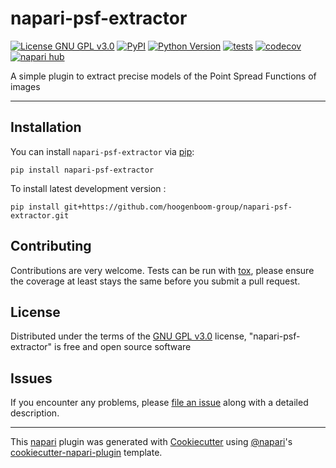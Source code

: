 # napari-psf-extractor

[![License GNU GPL v3.0](https://img.shields.io/pypi/l/napari-psf-extractor.svg?color=green)](https://github.com/hoogenboom-group/napari-psf-extractor/raw/main/LICENSE)
[![PyPI](https://img.shields.io/pypi/v/napari-psf-extractor.svg?color=green)](https://pypi.org/project/napari-psf-extractor)
[![Python Version](https://img.shields.io/pypi/pyversions/napari-psf-extractor.svg?color=green)](https://python.org)
[![tests](https://github.com/hoogenboom-group/napari-psf-extractor/workflows/tests/badge.svg)](https://github.com/hoogenboom-group/napari-psf-extractor/actions)
[![codecov](https://codecov.io/gh/hoogenboom-group/napari-psf-extractor/branch/main/graph/badge.svg)](https://codecov.io/gh/hoogenboom-group/napari-psf-extractor)
[![napari hub](https://img.shields.io/endpoint?url=https://api.napari-hub.org/shields/napari-psf-extractor)](https://napari-hub.org/plugins/napari-psf-extractor)

A simple plugin to extract precise models of the Point Spread Functions of images

----------------------------------

<!--
Don't miss the full getting started guide to set up your new package:
https://github.com/napari/cookiecutter-napari-plugin#getting-started

and review the napari docs for plugin developers:
https://napari.org/stable/plugins/index.html
-->

## Installation

You can install `napari-psf-extractor` via [pip]:

    pip install napari-psf-extractor



To install latest development version :

    pip install git+https://github.com/hoogenboom-group/napari-psf-extractor.git


## Contributing

Contributions are very welcome. Tests can be run with [tox], please ensure
the coverage at least stays the same before you submit a pull request.

## License

Distributed under the terms of the [GNU GPL v3.0] license,
"napari-psf-extractor" is free and open source software

## Issues

If you encounter any problems, please [file an issue] along with a detailed description.

---

This [napari] plugin was generated with [Cookiecutter] using [@napari]'s [cookiecutter-napari-plugin] template.

[napari]: https://github.com/napari/napari
[Cookiecutter]: https://github.com/audreyr/cookiecutter
[@napari]: https://github.com/napari
[MIT]: http://opensource.org/licenses/MIT
[BSD-3]: http://opensource.org/licenses/BSD-3-Clause
[GNU GPL v3.0]: http://www.gnu.org/licenses/gpl-3.0.txt
[GNU LGPL v3.0]: http://www.gnu.org/licenses/lgpl-3.0.txt
[Apache Software License 2.0]: http://www.apache.org/licenses/LICENSE-2.0
[Mozilla Public License 2.0]: https://www.mozilla.org/media/MPL/2.0/index.txt
[cookiecutter-napari-plugin]: https://github.com/napari/cookiecutter-napari-plugin

[file an issue]: https://github.com/hoogenboom-group/napari-psf-extractor/issues

[napari]: https://github.com/napari/napari
[tox]: https://tox.readthedocs.io/en/latest/
[pip]: https://pypi.org/project/pip/
[PyPI]: https://pypi.org/
